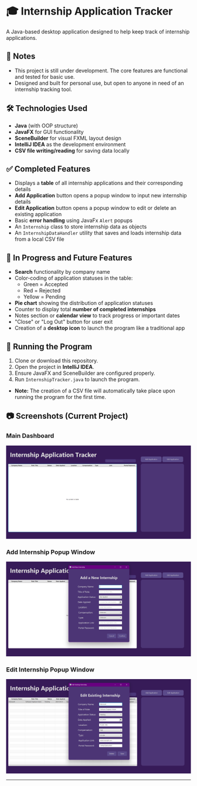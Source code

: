 # 🎓 Internship Application Tracker

A Java-based desktop application designed to help keep track of internship applications. 

## 📌 Notes

- This project is still under development. The core features are functional and tested for basic use.
- Designed and built for personal use, but open to anyone in need of an internship tracking tool.

## 🛠 Technologies Used

- **Java** (with OOP structure)
- **JavaFX** for GUI functionality
- **SceneBuilder** for visual FXML layout design
- **IntelliJ IDEA** as the development environment
- **CSV file writing/reading** for saving data locally 

## ✅ Completed Features

- Displays a **table** of all internship applications and their corresponding details
- **Add Application** button opens a popup window to input new internship details
- **Edit Application** button opens a popup window to edit or delete an existing application
- Basic **error handling** using JavaFx `Alert` popups
- An `Internship` class to store internship data as objects
- An `InternshipDataHandler` utility that saves and loads internship data from a local CSV file

## 🚧 In Progress and Future Features

- **Search** functionality by company name
- Color-coding of application statuses in the table:
  - Green = Accepted  
  - Red = Rejected  
  - Yellow = Pending
- **Pie chart** showing the distribution of application statuses
- Counter to display total **number of completed internships**
- Notes section or **calendar view** to track progress or important dates
- "Close" or "Log Out" button for user exit
- Creation of a **desktop icon** to launch the program like a traditional app

## 📁 Running the Program

1. Clone or download this repository.
2. Open the project in **IntelliJ IDEA**.
3. Ensure JavaFX and SceneBuilder are configured properly.
4. Run `InternshipTracker.java` to launch the program.

- **Note:** The creation of a CSV file will automatically take place upon running the program for the first time. 

## 📷 Screenshots (Current Project)

### Main Dashboard
![Dashboard](Images/main_dashboard.png)

### Add Internship Popup Window
![Add Internship](Images/add_internship.png)

### Edit Internship Popup Window
![Edit Internship](Images/edit_internship.png)

---
